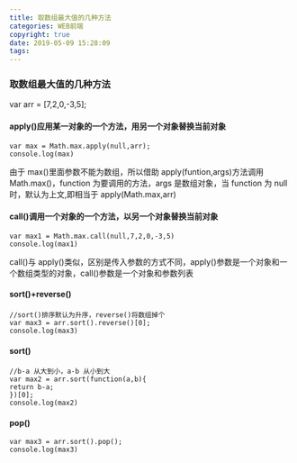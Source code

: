 ```yaml
---
title: 取数组最大值的几种方法
categories: WEB前端
copyright: true
date: 2019-05-09 15:28:09
tags:
---
```


### 取数组最大值的几种方法

var arr = [7,2,0,-3,5];

#### apply()应用某一对象的一个方法，用另一个对象替换当前对象

```
var max = Math.max.apply(null,arr);
console.log(max)
```

<!--more-->

由于 max()里面参数不能为数组，所以借助 apply(funtion,args)方法调用 Math.max()，function 为要调用的方法，args 是数组对象，当 function 为 null 时，默认为上文,即相当于 apply(Math.max,arr)

#### call()调用一个对象的一个方法，以另一个对象替换当前对象

```
var max1 = Math.max.call(null,7,2,0,-3,5)
console.log(max1)
```

call()与 apply()类似，区别是传入参数的方式不同，apply()参数是一个对象和一个数组类型的对象，call()参数是一个对象和参数列表

#### sort()+reverse()

```
//sort()排序默认为升序，reverse()将数组掉个
var max3 = arr.sort().reverse()[0];
console.log(max3)
```

#### sort()

```
//b-a 从大到小，a-b 从小到大
var max2 = arr.sort(function(a,b){
return b-a;
})[0];
console.log(max2)
```

#### pop()

```
var max3 = arr.sort().pop();
console.log(max3)
```
